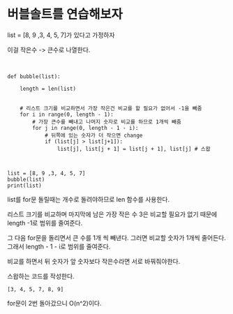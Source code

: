 # 버블솔트를 연습해보자

list = [8, 9 ,3, 4, 5, 7]가 있다고 가정하자

이걸 작은수 -> 큰수로 나열한다.  

<br>

```
def bubble(list):

    length = len(list)


    # 리스트 크기를 비교하면서 가장 작은건 비교를 할 필요가 없어서 -1을 빼줌
    for i in range(0, length - 1):
        # 가장 큰수를 빼내고 나머지 숫자로 비교를 하므로 1개씩 빼줌
        for j in range(0, length - 1 - i):
            # 뒤쪽에 있는 숫자가 더 작으면 change
            if (list[j] > list[j+1]):
                list[j], list[j + 1] = list[j + 1], list[j] # 스왑



list = [8, 9 ,3, 4, 5, 7]
bubble(list)
print(list)
```

list를 for문 돌릴때는 개수로 돌려야하므로 len 함수를 사용한다.  

리스트 크기를 비교하며 마지막에 남은 가장 작은 수 3은 비교할 필요가 없기 때문에 length -1로 범위를 줄여준다.  

그 다음 for문을 돌리면서 큰 수를 1개 씩 빼낸다. 그러면 비교할 숫자가 1개씩 줄어든다. 그래서 length - 1 - i로 범위를 줄여준다.  

비교를 하면서 뒤 숫자가 앞 숫자보다 작은수라면 서로 바꿔줘야한다.  

스왑하는 코드를 작성한다.  

```
[3, 4, 5, 7, 8, 9]
```

for문이 2번 돌아갔으니 O(n^2)이다.  

<br>
